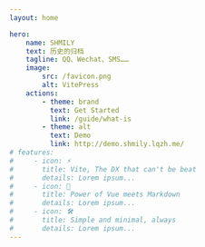 ```yaml
---
layout: home

hero:
    name: SHMILY
    text: 历史的归档
    tagline: QQ、Wechat、SMS……
    image:
        src: /favicon.png
        alt: VitePress
    actions:
        - theme: brand
          text: Get Started
          link: /guide/what-is
        - theme: alt
          text: Demo
          link: http://demo.shmily.lqzh.me/
# features:
#     - icon: ⚡️
#       title: Vite, The DX that can't be beat
#       details: Lorem ipsum...
#     - icon: 🖖
#       title: Power of Vue meets Markdown
#       details: Lorem ipsum...
#     - icon: 🛠️
#       title: Simple and minimal, always
#       details: Lorem ipsum...
---
```

